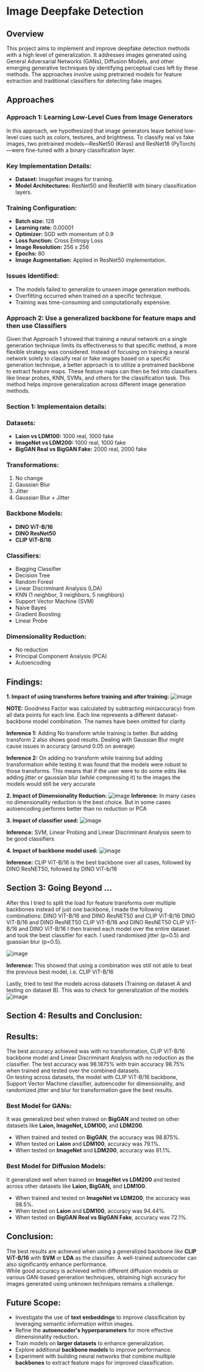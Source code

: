 # Image Deepfake Detection

## Overview
This project aims to implement and improve deepfake detection methods with a high level of generalization. It addresses images generated using General Adversarial Networks (GANs), Diffusion Models, and other emerging generative techniques by identifying perceptual cues left by these methods. The approaches involve using pretrained models for feature extraction and traditional classifiers for detecting fake images.

## Approaches

### Approach 1: Learning Low-Level Cues from Image Generators
In this approach, we hypothesized that image generators leave behind low-level cues such as colors, textures, and brightness. To classify real vs fake images, two pretrained models—ResNet50 (Keras) and ResNet18 (PyTorch)—were fine-tuned with a binary classification layer.

### Key Implementation Details:

- **Dataset:** ImageNet images for training.  
- **Model Architectures:** ResNet50 and ResNet18 with binary classification layers.

### Training Configuration:
- **Batch size:** 128  
- **Learning rate:** 0.00001  
- **Optimizer:** SGD with momentum of 0.9  
- **Loss function:** Cross Entropy Loss  
- **Image Resolution:** 256 x 256  
- **Epochs:** 80  
- **Image Augmentation:** Applied in ResNet50 implementation.  

### Issues Identified:
- The models failed to generalize to unseen image generation methods.  
- Overfitting occurred when trained on a specific technique.  
- Training was time-consuming and computationally expensive.

### Approach 2: Use a generalized backbone for feature maps and then use Classifiers
Given that Approach 1 showed that training a neural network on a single generation technique limits its effectiveness to that specific method, a more flexible strategy was considered. Instead of focusing on training a neural network solely to classify real or fake images based on a specific generation technique, a better approach is to utilize a pretrained backbone to extract feature maps. These feature maps can then be fed into classifiers like linear probes, KNN, SVMs, and others for the classification task. This method helps improve generalization across different image generation methods.

### Section 1: Implementaion details:

### Datasets:
- **Laion vs LDM100:** 1000 real, 1000 fake
- **ImageNet vs LDM200:** 1000 real, 1000 fake
- **BigGAN Real vs BigGAN Fake:** 2000 real, 2000 fake

### Transformations:
1. No change
2. Gaussian Blur
3. Jitter
4. Gaussian Blur + Jitter

### Backbone Models:
- **DINO ViT-B/16**
- **DINO ResNet50**
- **CLIP ViT-B/16**

### Classifiers:
- Bagging Classifier
- Decision Tree
- Random Forest
- Linear Discriminant Analysis (LDA)
- KNN (1 neighbor, 3 neighbors, 5 neighbors)
- Support Vector Machine (SVM)
- Naive Bayes
- Gradient Boosting
- Linear Probe

### Dimensionality Reduction:
- No reduction
- Principal Component Analysis (PCA)
- Autoencoding

## Findings:

**1. Impact of using transforms before training and after training:**
![image](https://github.com/user-attachments/assets/e8a9bab6-9809-426b-8857-714da4529f6f)

**NOTE:** Goodness Factor was calculated by subtracting min(accuracy) from all data points for each line. Each line represents a different dataset-backbone model combination. The names have been omitted for clarity

**Inference 1:** Adding No transform while training is better. But adding transform 2 also shows good results. Dealing with Gaussian Blur might cause issues in accuracy (around 0.05 on average)

**Inference 2:** On adding no transform while training but adding transformation while testing it was found that the models were robust to those transforms. This means that if the user were to do some edits like adding jitter or gaussian blur (while compressing it) to the images the models would still be very accurate

**2. Impact of Dimensionality Reduction:**
![image](https://github.com/user-attachments/assets/84b4d0ec-62ba-4944-9d2e-8dc668a076cf)
**Inference:** In many cases no dimensionality reduction is the best choice. But in some cases autoencoding performs better than no reduction or PCA

**3. Impact of classifier used:**
![image](https://github.com/user-attachments/assets/ae917e0c-30d6-45dd-80f0-ac5bb97fdd98)

**Inference:** SVM, Linear Probing and Linear Discriminant Analysis seem to be good classifiers

**4. Impact of backbone model used:**
![image](https://github.com/user-attachments/assets/b0cc47a3-6789-4ac0-bced-ca1a24ad1a68)

**Inference:** CLIP ViT-B/16 is the best backbone over all cases, followed by DINO ResNET50, followed by DINO ViT-b/16

## Section 3: Going Beyond ...

After this I tried to split the load for feature transforms over multiple backbones instead of just one backbone, I made the following combinations:
DINO ViT-B/16 and DINO ResNET50 and CLIP ViT-B/16
DINO ViT-B/16 and DINO ResNET50
CLIP ViT-B/16 and DINO ResNET50
CLIP ViT-B/16 and DINO ViT-B/16
I then trained each model over the entire dataset and took the best classifier for each. I used randomised jitter (p=0.5) and guassian blur (p=0.5).

![image](https://github.com/user-attachments/assets/9246d883-633d-42ba-96cd-7a354a33d9f3)

**Inference:** This showed that using a combination was still not able to beat the previous best model, i.e. CLIP ViT-B/16

Lastly, tried to test the models across datasets (Training on dataset A and testing on dataset B). This was to check for generalization of the models
![image](https://github.com/user-attachments/assets/47665eb0-c7ac-4f82-9d66-5e6ad1ad4932)

## Section 4: Results and Conclusion:

## Results:
The best accuracy achieved was with no transformation, CLIP ViT-B/16 backbone model and Linear Discriminant Analysis with no reduction as the classifier. The test accuracy was 98.1875% with train accuracy 98.75% when trained and tested over the combined datasets.  
On testing across datasets, the model with CLIP ViT-B/16 backbone, Support Vector Machine classifier, autoencoder for dimensionality, and randomized jitter and blur for transformation gave the best results.

### Best Model for GANs:
It was generalized best when trained on **BigGAN** and tested on other datasets like **Laion, ImageNet, LDM100,** and **LDM200**.  
- When trained and tested on **BigGAN**, the accuracy was 98.875%.  
- When tested on **Laion** and **LDM100**, accuracy was 79.1%.  
- When tested on **ImageNet** and **LDM200**, accuracy was 81.1%.

### Best Model for Diffusion Models:
It generalized well when trained on **ImageNet vs LDM200** and tested across other datasets like **Laion, BigGAN,** and **LDM100**.  
- When trained and tested on **ImageNet vs LDM200**, the accuracy was 98.5%.  
- When tested on **Laion** and **LDM100**, accuracy was 94.44%.  
- When tested on **BigGAN Real vs BigGAN Fake**, accuracy was 72.1%.

## Conclusion:
The best results are achieved when using a generalized backbone like **CLIP ViT-B/16** with **SVM** or **LDA** as the classifier. A well-trained autoencoder can also significantly enhance performance.  
While good accuracy is achieved within different diffusion models or various GAN-based generation techniques, obtaining high accuracy for images generated using unknown techniques remains a challenge.

## Future Scope:
- Investigate the use of **text embeddings** to improve classification by leveraging semantic information within images.
- Refine the **autoencoder's hyperparameters** for more effective dimensionality reduction.
- Train models on **larger datasets** to enhance generalization.
- Explore additional **backbone models** to improve performance.
- Experiment with building neural networks that combine multiple **backbones** to extract feature maps for improved classification.


